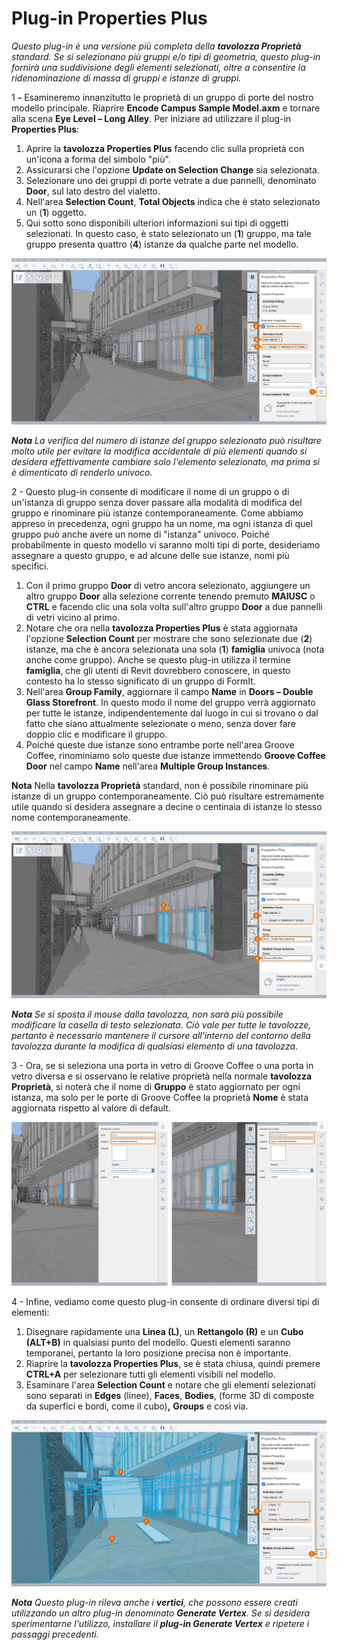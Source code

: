 # Plug-in Properties Plus

_Questo plug-in è una versione più completa della_ _**tavolozza Proprietà** standard. Se si selezionano più gruppi e/o tipi di geometria, questo plug-in fornirà una suddivisione degli elementi selezionati, oltre a consentire la ridenominazione di massa di gruppi e istanze di gruppi._

1 **-** Esamineremo innanzitutto le proprietà di un gruppo di porte del nostro modello principale. Riaprire **Encode Campus Sample Model.axm** e tornare alla scena **Eye Level – Long Alley**. Per iniziare ad utilizzare il plug-in **Properties Plus**:

1. Aprire la **tavolozza Properties Plus** facendo clic sulla proprietà con un'icona a forma del simbolo "più".
2. Assicurarsi che l'opzione **Update on Selection Change** sia selezionata.
3. Selezionare uno dei gruppi di porte vetrate a due pannelli, denominato **Door**, sul lato destro del vialetto.
4. Nell'area **Selection Count**, **Total Objects** indica che è stato selezionato un (**1**) oggetto.
5. Qui sotto sono disponibili ulteriori informazioni sui tipi di oggetti selezionati. In questo caso, è stato selezionato un (**1**) gruppo, ma tale gruppo presenta quattro (**4**) istanze da qualche parte nel modello.

![](<../../.gitbook/assets/10 (2) (1).png>)

_**Nota**_ _La verifica del numero di istanze del gruppo selezionato può risultare molto utile per evitare la modifica accidentale di più elementi quando si desidera effettivamente cambiare solo l'elemento selezionato, ma prima si è dimenticato di renderlo univoco._

2 - Questo plug-in consente di modificare il nome di un gruppo o di un'istanza di gruppo senza dover passare alla modalità di modifica del gruppo e rinominare più istanze contemporaneamente. Come abbiamo appreso in precedenza, ogni gruppo ha un nome, ma ogni istanza di quel gruppo può anche avere un nome di "istanza" univoco. Poiché probabilmente in questo modello vi saranno molti tipi di porte, desideriamo assegnare a questo gruppo, e ad alcune delle sue istanze, nomi più specifici.

1. Con il primo gruppo **Door** di vetro ancora selezionato, aggiungere un altro gruppo **Door** alla selezione corrente tenendo premuto **MAIUSC** o **CTRL** e facendo clic una sola volta sull'altro gruppo **Door** a due pannelli di vetri vicino al primo.
2. Notare che ora nella **tavolozza Properties Plus** è stata aggiornata l'opzione **Selection Count** per mostrare che sono selezionate due (**2**) istanze, ma che è ancora selezionata una sola (**1**) **famiglia** univoca (nota anche come gruppo). Anche se questo plug-in utilizza il termine **famiglia**, che gli utenti di Revit dovrebbero conoscere, in questo contesto ha lo stesso significato di un gruppo di FormIt.
3. Nell'area **Group Family**, aggiornare il campo **Name** in **Doors – Double Glass Storefront**. In questo modo il nome del gruppo verrà aggiornato per tutte le istanze, indipendentemente dal luogo in cui si trovano o dal fatto che siano attualmente selezionate o meno, senza dover fare doppio clic e modificare il gruppo.
4. Poiché queste due istanze sono entrambe porte nell'area Groove Coffee, rinominiamo solo queste due istanze immettendo **Groove Coffee Door** nel campo **Name** nell'area **Multiple Group Instances**.

**Nota** Nella **tavolozza Proprietà** standard, non è possibile rinominare più istanze di un gruppo contemporaneamente. Ciò può risultare estremamente utile quando si desidera assegnare a decine o centinaia di istanze lo stesso nome contemporaneamente.

![](<../../.gitbook/assets/11 (6) (1).png>)

_**Nota**_ _Se si sposta il mouse dalla tavolozza, non sarà più possibile modificare la casella di testo selezionata. Ciò vale per tutte le tavolozze, pertanto è necessario mantenere il cursore all'interno del contorno della tavolozza durante la modifica di qualsiasi elemento di una tavolozza._

3 - Ora, se si seleziona una porta in vetro di Groove Coffee o una porta in vetro diversa e si osservano le relative proprietà nella normale **tavolozza Proprietà**, si noterà che il nome di **Gruppo** è stato aggiornato per ogni istanza, ma solo per le porte di Groove Coffee la proprietà **Nome** è stata aggiornata rispetto al valore di default.

![](<../../.gitbook/assets/12 (3) (1).png>)

4 - Infine, vediamo come questo plug-in consente di ordinare diversi tipi di elementi:

1. Disegnare rapidamente una **Linea (L)**, un **Rettangolo (R)** e un **Cubo (ALT+B)** in qualsiasi punto del modello. Questi elementi saranno temporanei, pertanto la loro posizione precisa non è importante.
2. Riaprire la **tavolozza Properties Plus**, se è stata chiusa, quindi premere **CTRL+A** per selezionare tutti gli elementi visibili nel modello.
3. Esaminare l'area **Selection Count** e notare che gli elementi selezionati sono separati in **Edges** (linee), **Faces**, **Bodies**, (forme 3D di composte da superfici e bordi, come il cubo)**,** **Groups** e così via.

![](<../../.gitbook/assets/13 (3) (1).png>)

_**Nota**_ _Questo plug-in rileva anche i_ _**vertici**, che possono essere creati utilizzando un altro plug-in denominato_ _**Generate Vertex**. Se si desidera sperimentarne l'utilizzo, installare il_ _**plug-in Generate Vertex**_ _e ripetere i passaggi precedenti._
